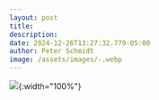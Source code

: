 ```yaml
---
layout: post
title: 
description: 
date: 2024-12-26T13:27:32.779-05:00
author: Peter Schmidt
image: /assets/images/-.webp
---
```



![]( {{page.image}} ){:width="100%"}
